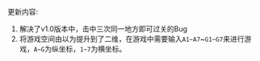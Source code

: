 更新内容:

1. 解决了v1.0版本中，击中三次同一地方即可过关的Bug
2. 将游戏空间由以为提升到了二维，在游戏中需要输入`A1~A7`~`G1~G7`来进行游戏，`A~G`为纵坐标，`1~7`为横坐标。

